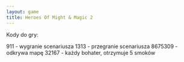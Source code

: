 ```yaml
---
layout: game
title: Heroes Of Might & Magic 2
---
```


Kody do gry:

911     	- wygranie scenariusza
1313    	- przegranie scenariusza
8675309 	- odkrywa mapę
32167   	- każdy bohater, otrzymuje 5 smoków
